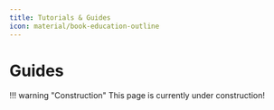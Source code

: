 ```yaml
---
title: Tutorials & Guides
icon: material/book-education-outline
---
```


# Guides

!!! warning "Construction"
    This page is currently under construction!
